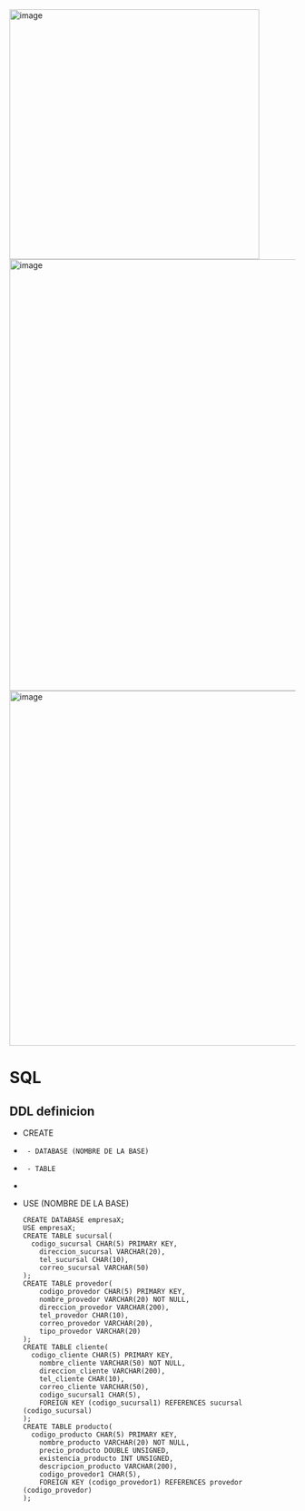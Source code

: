 <img width="440" alt="image" src="https://github.com/user-attachments/assets/b8097685-cd4a-45db-becd-3ab36bbbafa7">
<img width="760" alt="image" src="https://github.com/user-attachments/assets/358ae14c-b661-4836-907e-46726d5a8519">
<img width="625" alt="image" src="https://github.com/user-attachments/assets/75774fe3-f779-4b0d-95cf-70c764028bd7">

# SQL
## DDL definicion
* CREATE
*      - DATABASE (NOMBRE DE LA BASE)
*      - TABLE
*  
* USE (NOMBRE DE LA BASE)


      CREATE DATABASE empresaX;
      USE empresaX;
      CREATE TABLE sucursal(
      	codigo_sucursal CHAR(5) PRIMARY KEY,
          direccion_sucursal VARCHAR(20),
          tel_sucursal CHAR(10),
          correo_sucursal VARCHAR(50)
      );
      CREATE TABLE provedor(
          codigo_provedor CHAR(5) PRIMARY KEY,
          nombre_provedor VARCHAR(20) NOT NULL,
          direccion_provedor VARCHAR(200),
          tel_provedor CHAR(10),
          correo_provedor VARCHAR(20),
          tipo_provedor VARCHAR(20)
      );
      CREATE TABLE cliente(
      	codigo_cliente CHAR(5) PRIMARY KEY,
          nombre_cliente VARCHAR(50) NOT NULL,
          direccion_cliente VARCHAR(200),
          tel_cliente CHAR(10),
          correo_cliente VARCHAR(50),
          codigo_sucursal1 CHAR(5),
          FOREIGN KEY (codigo_sucursal1) REFERENCES sucursal (codigo_sucursal)
      );
      CREATE TABLE producto(
      	codigo_producto CHAR(5) PRIMARY KEY,
          nombre_producto VARCHAR(20) NOT NULL,
          precio_producto DOUBLE UNSIGNED,
          existencia_producto INT UNSIGNED,
          descripcion_producto VARCHAR(200),
          codigo_provedor1 CHAR(5),
          FOREIGN KEY (codigo_provedor1) REFERENCES provedor (codigo_provedor)
      );
